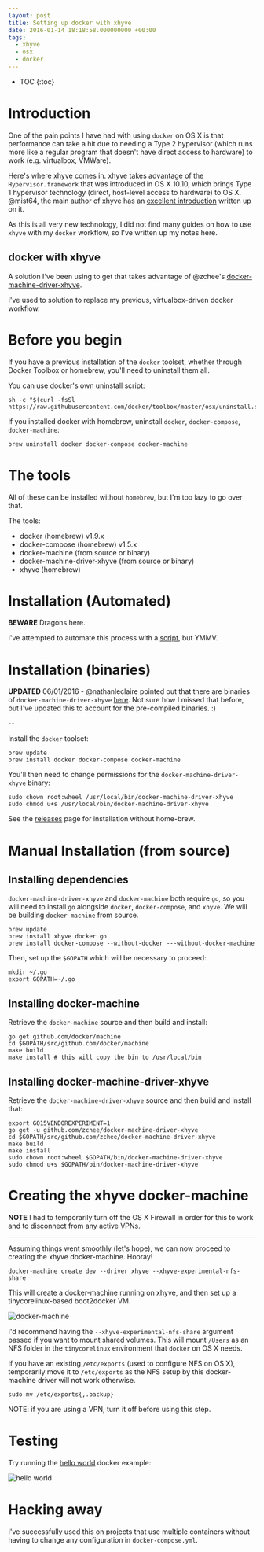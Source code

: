 ```yaml
---
layout: post
title: Setting up docker with xhyve
date: 2016-01-14 18:18:58.000000000 +00:00
tags: 
  - xhyve
  - osx
  - docker
---
```


* TOC
{:toc}

# Introduction

One of the pain points I have had with using `docker` on OS X is that performance can take a hit due to needing a Type 2 hypervisor (which runs more like a regular program that doesn't have direct access to hardware) to work (e.g. virtualbox, VMWare). 

Here's where [xhyve](https://github.com/mist64/xhyve) comes in. xhyve takes advantage of the `Hypervisor.framework` that was introduced in OS X 10.10, which brings Type 1 hypervisor technology (direct, host-level access to hardware) to OS X. @mist64, the main author of xhyve has an [excellent introduction](http://www.pagetable.com/?p=831) written up on it.

As this is all very new technology, I did not find many guides on how to use `xhyve` with my `docker` workflow, so I've written up my notes here.


## docker with xhyve

A solution I've been using to get that takes advantage of @zchee's [docker-machine-driver-xhyve](https://github.com/zchee/docker-machine-driver-xhyve).

I've used to solution to replace my previous, virtualbox-driven docker workflow.

# Before you begin
 
If you have a previous installation of the `docker` toolset, whether through Docker Toolbox or homebrew, you'll need to uninstall them all.

You can use docker's own uninstall script:

```
sh -c "$(curl -fsSl https://raw.githubusercontent.com/docker/toolbox/master/osx/uninstall.sh)"
```

If you installed docker with homebrew, uninstall `docker`, `docker-compose`, `docker-machine`:

```
brew uninstall docker docker-compose docker-machine
```

# The tools

All of these can be installed without `homebrew`, but I'm too lazy to go over that. 

The tools:

- docker (homebrew) v1.9.x
- docker-compose (homebrew) v1.5.x
- docker-machine (from source or binary)
- docker-machine-driver-xhyve (from source or binary)
- xhyve (homebrew)

# Installation (Automated)

**BEWARE** Dragons here.

I've attempted to automate this process with a  [script](https://gist.github.com/0x414A/0d5303b787a449cd564f), but YMMV.

# Installation (binaries)

**UPDATED** 06/01/2016 - @nathanleclaire pointed out that there are binaries of `docker-machine-driver-xhyve` [here](https://github.com/zchee/docker-machine-driver-xhyve/releases). Not sure how I missed that before, but I've updated this to account for the pre-compiled binaries. :)

--

Install the `docker` toolset:

```
brew update
brew install docker docker-compose docker-machine
```

You'll then need to change permissions for the `docker-machine-driver-xhyve` binary:

```
sudo chown root:wheel /usr/local/bin/docker-machine-driver-xhyve
sudo chmod u+s /usr/local/bin/docker-machine-driver-xhyve
```

See the [releases](https://github.com/zchee/docker-machine-driver-xhyve/releases/latest) page for installation without home-brew.

# Manual Installation (from source)

## Installing dependencies

`docker-machine-driver-xhyve` and `docker-machine` both require `go`, so you will need to install `go` alongside `docker`, `docker-compose`, and `xhyve`. We will be building `docker-machine` from source.

```
brew update
brew install xhyve docker go
brew install docker-compose --without-docker ---without-docker-machine
```

Then, set up the `$GOPATH` which will be necessary to proceed:

```
mkdir ~/.go
export GOPATH=~/.go
```

## Installing docker-machine

Retrieve the `docker-machine` source and then build and install:

```
go get github.com/docker/machine
cd $GOPATH/src/github.com/docker/machine
make build
make install # this will copy the bin to /usr/local/bin
```

## Installing docker-machine-driver-xhyve

Retrieve the `docker-machine-driver-xhyve` source and then build and install that:

```
export GO15VENDOREXPERIMENT=1
go get -u github.com/zchee/docker-machine-driver-xhyve
cd $GOPATH/src/github.com/zchee/docker-machine-driver-xhyve
make build
make install
sudo chown root:wheel $GOPATH/bin/docker-machine-driver-xhyve
sudo chmod u+s $GOPATH/bin/docker-machine-driver-xhyve
```

# Creating the xhyve docker-machine

**NOTE** I had to temporarily turn off the OS X Firewall in order for this to work and to disconnect from any active VPNs. 

---

Assuming things went smoothly (let's hope), we can now proceed to creating the xhyve docker-machine. Hooray!

```
docker-machine create dev --driver xhyve --xhyve-experimental-nfs-share
```

This will create a docker-machine running on xhyve, and then set up a tinycorelinux-based boot2docker VM.

![docker-machine](http://i.imgur.com/4kuxr6h.png)

I'd recommend having the `--xhyve-experimental-nfs-share` argument passed if you want to mount shared volumes. This will mount `/Users` as an NFS folder in the `tinycorelinux` environment that `docker` on OS X needs.

If you have an existing `/etc/exports` (used to configure NFS on OS X), temporarily move it to `/etc/exports` as the NFS setup by this docker-machine driver will not work otherwise.

```
sudo mv /etc/exports{,.backup}
```

NOTE: if you are using a VPN, turn it off before using this step. 

# Testing

Try running the [hello world](https://docs.docker.com/engine/userguide/dockerizing/) docker example:

![hello world](http://i.imgur.com/aQKfhym.png)

# Hacking away

I've successfully used this on projects that use multiple containers without having to change any configuration in `docker-compose.yml`.


